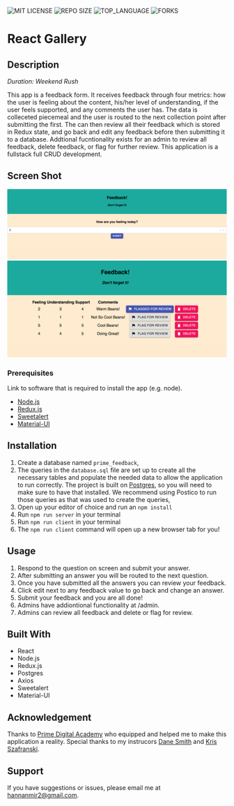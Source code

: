 
![MIT LICENSE](https://img.shields.io/github/license/scottbromander/the_marketplace.svg?style=flat-square)
![REPO SIZE](https://img.shields.io/github/repo-size/scottbromander/the_marketplace.svg?style=flat-square)
![TOP_LANGUAGE](https://img.shields.io/github/languages/top/scottbromander/the_marketplace.svg?style=flat-square)
![FORKS](https://img.shields.io/github/forks/scottbromander/the_marketplace.svg?style=social)

# React Gallery

## Description

_Duration: Weekend Rush_

This app is a feedback form. It receives feedback through four metrics: how the user is feeling about the content, his/her level of understanding, if the user feels supported, and any comments the user has. The data is colleceted piecemeal and the user is routed to the next collection point after submitting the first. The can then review all their feedback which is stored in Redux state, and go back and edit any feedback before then submitting it to a database. Addtional fucntionality exists for an admin to review all feedback, delete feedback, or flag for further review. This application is a fullstack full CRUD development.

## Screen Shot

![Feeling](https://github.com/hannanmir/redux-feedback-loop/blob/master/public/images/Feeling.png)
![Admin](https://github.com/hannanmir/redux-feedback-loop/blob/master/public/images/Admin%20View.png)

### Prerequisites

Link to software that is required to install the app (e.g. node).

- [Node.js](https://nodejs.org/en/)
- [Redux.js](https://redux.js.org/)
- [Sweetalert](https://sweetalert.js.org/)
- [Material-UI](https://material-ui.com/)

## Installation

1. Create a database named `prime_feedback`,
2. The queries in the `database.sql` file are set up to create all the necessary tables and populate the needed data to allow the application to run correctly. The project is built on [Postgres](https://www.postgresql.org/download/), so you will need to make sure to have that installed. We recommend using Postico to run those queries as that was used to create the queries, 
3. Open up your editor of choice and run an `npm install`
4. Run `npm run server` in your terminal
5. Run `npm run client` in your terminal
6. The `npm run client` command will open up a new browser tab for you!

## Usage

1. Respond to the question on screen and submit your answer.
2. After submitting an answer you will be routed to the next question.
3. Once you have submitted all the answers you can review your feedback.
4. Click edit next to any feedback value to go back and change an answer.
5. Submit your feedback and you are all done!
6. Admins have addiontional functionality at /admin.
7. Admins can review all feedback and delete or flag for review.

## Built With

- React
- Node.js
- Redux.js
- Postgres
- Axios
- Sweetalert
- Material-UI

## Acknowledgement
Thanks to [Prime Digital Academy](www.primeacademy.io) who equipped and helped me to make this application a reality. Special thanks to my instrucors [Dane Smith](https://github.com/DoctorHowser) and [Kris Szafranski](https://github.com/kdszafranski).

## Support
If you have suggestions or issues, please email me at [hannanmir2@gmail.com](mailto:hannanmir2@gmail.com).